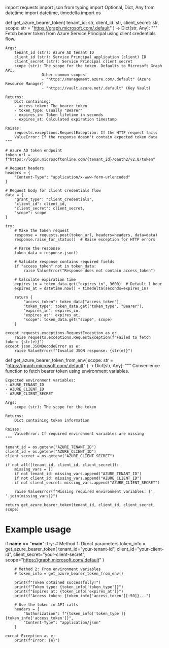 import requests
import json
from typing import Optional, Dict, Any
from datetime import datetime, timedelta
import os

def get_azure_bearer_token(
    tenant_id: str,
    client_id: str,
    client_secret: str,
    scope: str = "https://graph.microsoft.com/.default"
) -> Dict[str, Any]:
    """
    Fetch bearer token from Azure Service Principal using client credentials flow.
    
    Args:
        tenant_id (str): Azure AD tenant ID
        client_id (str): Service Principal application (client) ID
        client_secret (str): Service Principal client secret
        scope (str): The scope for the token. Defaults to Microsoft Graph API.
                    Other common scopes:
                    - "https://management.azure.com/.default" (Azure Resource Manager)
                    - "https://vault.azure.net/.default" (Key Vault)
    
    Returns:
        Dict containing:
        - access_token: The bearer token
        - token_type: Usually "Bearer"
        - expires_in: Token lifetime in seconds
        - expires_at: Calculated expiration timestamp
    
    Raises:
        requests.exceptions.RequestException: If the HTTP request fails
        ValueError: If the response doesn't contain expected token data
    """
    
    # Azure AD token endpoint
    token_url = f"https://login.microsoftonline.com/{tenant_id}/oauth2/v2.0/token"
    
    # Request headers
    headers = {
        "Content-Type": "application/x-www-form-urlencoded"
    }
    
    # Request body for client credentials flow
    data = {
        "grant_type": "client_credentials",
        "client_id": client_id,
        "client_secret": client_secret,
        "scope": scope
    }
    
    try:
        # Make the token request
        response = requests.post(token_url, headers=headers, data=data)
        response.raise_for_status()  # Raise exception for HTTP errors
        
        # Parse the response
        token_data = response.json()
        
        # Validate response contains required fields
        if "access_token" not in token_data:
            raise ValueError("Response does not contain access_token")
        
        # Calculate expiration time
        expires_in = token_data.get("expires_in", 3600)  # Default 1 hour
        expires_at = datetime.now() + timedelta(seconds=expires_in)
        
        return {
            "access_token": token_data["access_token"],
            "token_type": token_data.get("token_type", "Bearer"),
            "expires_in": expires_in,
            "expires_at": expires_at,
            "scope": token_data.get("scope", scope)
        }
        
    except requests.exceptions.RequestException as e:
        raise requests.exceptions.RequestException(f"Failed to fetch token: {str(e)}")
    except json.JSONDecodeError as e:
        raise ValueError(f"Invalid JSON response: {str(e)}")

def get_azure_bearer_token_from_env(
    scope: str = "https://graph.microsoft.com/.default"
) -> Dict[str, Any]:
    """
    Convenience function to fetch bearer token using environment variables.
    
    Expected environment variables:
    - AZURE_TENANT_ID
    - AZURE_CLIENT_ID  
    - AZURE_CLIENT_SECRET
    
    Args:
        scope (str): The scope for the token
        
    Returns:
        Dict containing token information
        
    Raises:
        ValueError: If required environment variables are missing
    """
    
    tenant_id = os.getenv("AZURE_TENANT_ID")
    client_id = os.getenv("AZURE_CLIENT_ID")
    client_secret = os.getenv("AZURE_CLIENT_SECRET")
    
    if not all([tenant_id, client_id, client_secret]):
        missing_vars = []
        if not tenant_id: missing_vars.append("AZURE_TENANT_ID")
        if not client_id: missing_vars.append("AZURE_CLIENT_ID")
        if not client_secret: missing_vars.append("AZURE_CLIENT_SECRET")
        
        raise ValueError(f"Missing required environment variables: {', '.join(missing_vars)}")
    
    return get_azure_bearer_token(tenant_id, client_id, client_secret, scope)

# Example usage
if __name__ == "__main__":
    try:
        # Method 1: Direct parameters
        token_info = get_azure_bearer_token(
            tenant_id="your-tenant-id",
            client_id="your-client-id", 
            client_secret="your-client-secret",
            scope="https://graph.microsoft.com/.default"
        )
        
        # Method 2: From environment variables
        # token_info = get_azure_bearer_token_from_env()
        
        print(f"Token obtained successfully!")
        print(f"Token type: {token_info['token_type']}")
        print(f"Expires at: {token_info['expires_at']}")
        print(f"Access token: {token_info['access_token'][:50]}...")
        
        # Use the token in API calls
        headers = {
            "Authorization": f"{token_info['token_type']} {token_info['access_token']}",
            "Content-Type": "application/json"
        }
        
    except Exception as e:
        print(f"Error: {e}")